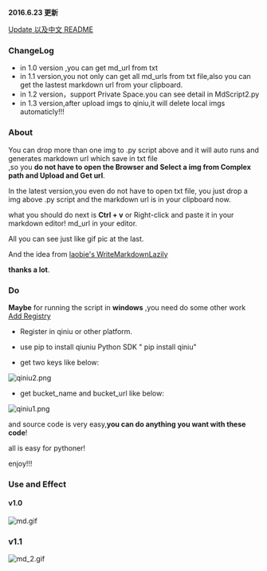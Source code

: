 
**2016.6.23 更新**

[Update 以及中文 README](https://github.com/wuchangfeng/MarkDownHelper/blob/master/README-CN.MD)

### ChangeLog

* in 1.0 version ,you can get md_url from txt
* in 1.1 version,you  not only can get all md_urls from txt file,also you can get the lastest markdown url from your clipboard.
* in 1.2 version，support Private Space.you can see detail in MdScript2.py
* in 1.3 version,after upload imgs to qiniu,it will delete local imgs automaticly!!!

### About 

You can drop more than one img to .py script above  and it will auto runs and generates markdown url which save in txt file  
,so you **do not have to open the Browser and Select a img from Complex path and Upload and Get url**.

In the latest version,you even do not have to open txt file, you just drop a img above .py script and the markdown url is in your clipboard now. 

what you should do next is **Ctrl + v** or Right-click and paste it in your markdown editor! 
md_url in your editor. 


All you can see just like gif pic at the last.

And the idea from [laobie's WriteMarkdownLazily](https://github.com/laobie/WriteMarkdownLazily) 

**thanks a lot**. 


### Do

**Maybe** for running the script in **windows** ,you need do some other work [Add Registry](https://mindlesstechnology.wordpress.com/2008/03/29/make-python-scripts-droppable-in-windows/) 

* Register in qiniu or other platform.

* use pip to install qiuniu Python SDK " pip install qiniu"

*  get two keys like below:

![qiniu2.png](http://7xrl8j.com1.z0.glb.clouddn.com/qiniu2.png)

* get bucket_name and bucket_url like below:

![qiniu1.png](http://7xrl8j.com1.z0.glb.clouddn.com/qiniu1.png)

and source code is very easy,**you can do anything you want with these code**!

all is easy  for pythoner!

enjoy!!!




### Use and Effect

#### v1.0

![md.gif](http://7xrl8j.com1.z0.glb.clouddn.com/md.gif)

###  v1.1

![md_2.gif](http://7xrl8j.com1.z0.glb.clouddn.com/md_2.gif)



